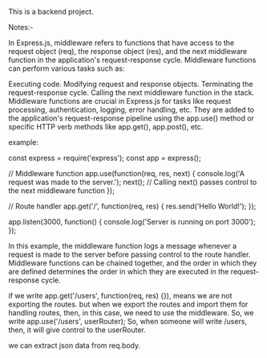 This is a backend project.

Notes:-

In Express.js, middleware refers to functions that have access to the request object (req), the response object (res), and the next middleware function in the application's request-response cycle. Middleware functions can perform various tasks such as:

Executing code.
Modifying request and response objects.
Terminating the request-response cycle.
Calling the next middleware function in the stack.
Middleware functions are crucial in Express.js for tasks like request processing, authentication, logging, error handling, etc. They are added to the application's request-response pipeline using the app.use() method or specific HTTP verb methods like app.get(), app.post(), etc.

example:

const express = require('express');
const app = express();

// Middleware function
app.use(function(req, res, next) {
  console.log('A request was made to the server.');
  next(); // Calling next() passes control to the next middleware function
});

// Route handler
app.get('/', function(req, res) {
  res.send('Hello World!');
});

app.listen(3000, function() {
  console.log('Server is running on port 3000');
});

In this example, the middleware function logs a message whenever a request is made to the server before passing control to the route handler. Middleware functions can be chained together, and the order in which they are defined determines the order in which they are executed in the request-response cycle.


if we write app.get('/users', function(req, res) {}), means we are not exporting the routes. but when we export the routes and import them for handling routes, then, in this case, we need to use the middleware.
So, we write app.use('/users', userRouter);
So, when someone will write /users, then, it will give control to the userRouter.

we can extract json data from req.body.